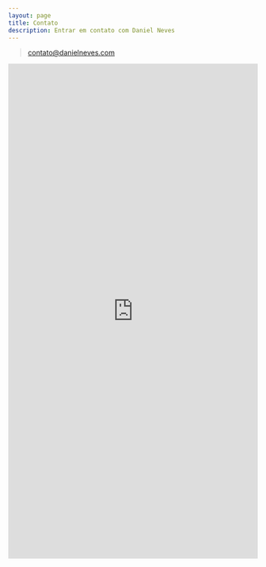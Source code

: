```yaml
---
layout: page
title: Contato
description: Entrar em contato com Daniel Neves
---
```



>contato@danielneves.com

<iframe id="" allowtransparency="true" allowfullscreen="true" allow="geolocation; microphone; camera" src="https://my.forms.app/form/61f21bd9ed8dd6152824063c" frameborder="0" style="width: 1px; min-width:100%; height:1000px; border:none;"></iframe>
        